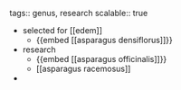 tags:: genus, research
scalable:: true

- selected for [[edem]]
	- {{embed [[asparagus densiflorus]]}}
- research
	- {{embed [[asparagus officinalis]]}}
	- [[asparagus racemosus]]
-